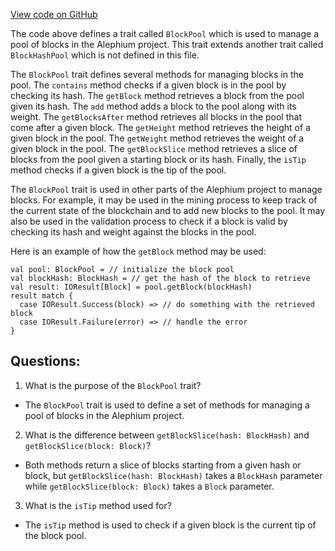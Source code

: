 [View code on GitHub](https://github.com/alephium/alephium/blob/master/flow/src/main/scala/org/alephium/flow/core/BlockPool.scala)

The code above defines a trait called `BlockPool` which is used to manage a pool of blocks in the Alephium project. This trait extends another trait called `BlockHashPool` which is not defined in this file. 

The `BlockPool` trait defines several methods for managing blocks in the pool. The `contains` method checks if a given block is in the pool by checking its hash. The `getBlock` method retrieves a block from the pool given its hash. The `add` method adds a block to the pool along with its weight. The `getBlocksAfter` method retrieves all blocks in the pool that come after a given block. The `getHeight` method retrieves the height of a given block in the pool. The `getWeight` method retrieves the weight of a given block in the pool. The `getBlockSlice` method retrieves a slice of blocks from the pool given a starting block or its hash. Finally, the `isTip` method checks if a given block is the tip of the pool.

The `BlockPool` trait is used in other parts of the Alephium project to manage blocks. For example, it may be used in the mining process to keep track of the current state of the blockchain and to add new blocks to the pool. It may also be used in the validation process to check if a block is valid by checking its hash and weight against the blocks in the pool.

Here is an example of how the `getBlock` method may be used:

```
val pool: BlockPool = // initialize the block pool
val blockHash: BlockHash = // get the hash of the block to retrieve
val result: IOResult[Block] = pool.getBlock(blockHash)
result match {
  case IOResult.Success(block) => // do something with the retrieved block
  case IOResult.Failure(error) => // handle the error
}
```
## Questions: 
 1. What is the purpose of the `BlockPool` trait?
- The `BlockPool` trait is used to define a set of methods for managing a pool of blocks in the Alephium project.

2. What is the difference between `getBlockSlice(hash: BlockHash)` and `getBlockSlice(block: Block)`?
- Both methods return a slice of blocks starting from a given hash or block, but `getBlockSlice(hash: BlockHash)` takes a `BlockHash` parameter while `getBlockSlice(block: Block)` takes a `Block` parameter.

3. What is the `isTip` method used for?
- The `isTip` method is used to check if a given block is the current tip of the block pool.